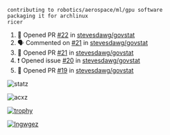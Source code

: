 ```
contributing to robotics/aerospace/ml/gpu software
packaging it for archlinux
ricer
```

<!--START_SECTION:activity-->
1. 💪 Opened PR [#22](https://github.com/stevesdawg/govstat/pull/22) in [stevesdawg/govstat](https://github.com/stevesdawg/govstat)
2. 🗣 Commented on [#21](https://github.com/stevesdawg/govstat/issues/21) in [stevesdawg/govstat](https://github.com/stevesdawg/govstat)
3. 💪 Opened PR [#21](https://github.com/stevesdawg/govstat/pull/21) in [stevesdawg/govstat](https://github.com/stevesdawg/govstat)
4. ❗️ Opened issue [#20](https://github.com/stevesdawg/govstat/issues/20) in [stevesdawg/govstat](https://github.com/stevesdawg/govstat)
5. 💪 Opened PR [#19](https://github.com/stevesdawg/govstat/pull/19) in [stevesdawg/govstat](https://github.com/stevesdawg/govstat)
<!--END_SECTION:activity-->


![statz](https://github-readme-stats.vercel.app/api?username=acxz&include_all_commits=true&show_icons=true)

<p><img align="center" src="https://github-readme-streak-stats.herokuapp.com/?user=acxz&" alt="acxz" /></p>

[![trophy](https://github-profile-trophy.vercel.app/?username=acxz)](https://github.com/ryo-ma/github-profile-trophy)

[![lngwgez](https://github-readme-stats.vercel.app/api/top-langs/?username=acxz&layout=compact)](https://github.com/acxz/github-readme-stats)
